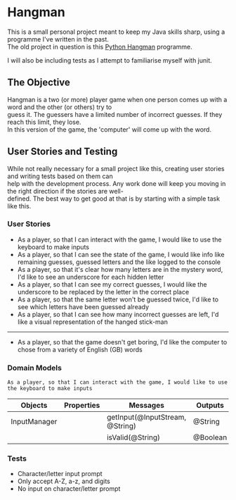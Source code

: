 # Hangman
This is a small personal project meant to keep my Java skills sharp, using a programme I've written in the past.  
The old project in question is this [Python Hangman](https://github.com/OneOverCosine/Code-Cache/blob/main/Projects/Python/hangman.py)
programme.

I will also be including tests as I attempt to familiarise myself with junit.

## The Objective
Hangman is a two (or more) player game when one person comes up with a word and the other (or others) try to  
guess it. The guessers have a limited number of incorrect guesses. If they reach this limit, they lose.  
In this version of the game, the 'computer' will come up with the word.

## User Stories and Testing
While not really necessary for a small project like this, creating user stories and writing tests based on them can  
help with the development process. Any work done will keep you moving in the right direction if the stories are well-  
defined. The best way to get good at that is by starting with a simple task like this.

### User Stories
- As a player, so that I can interact with the game, I would like to use the keyboard to make inputs
- As a player, so that I can see the state of the game, I would like info like remaining guesses, guessed letters and the like logged to the console
- As a player, so that it's clear how many letters are in the mystery word, I'd like to see an underscore for each hidden letter
- As a player, so that I can see my correct guesses, I would like the underscore to be replaced by the letter in the correct place
- As a player, so that the same letter won't be guessed twice, I'd like to see which letters have been guessed already
- As a player, so that I can see how many incorrect guesses are left, I'd like a visual representation of the hanged stick-man
---
- As a player, so that the game doesn't get boring, I'd like the computer to chose from a variety of English (GB) words

### Domain Models
```
As a player, so that I can interact with the game, I would like to use the keyboard to make inputs
```
| Objects      | Properties | Messages                        | Outputs   |
|--------------|------------|---------------------------------|-----------|
| InputManager |            | getInput(@InputStream, @String) | @String   |
|              |            | isValid(@String)                |  @Boolean |

### Tests
- Character/letter input prompt
- Only accept A-Z, a-z, and digits
- No input on character/letter prompt